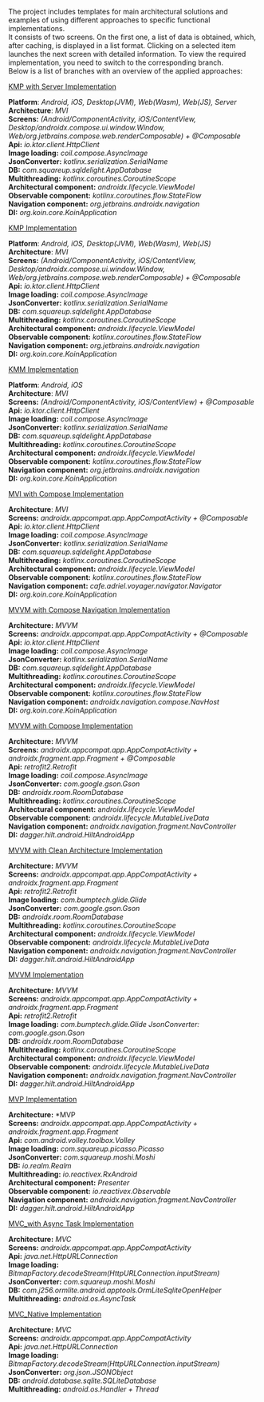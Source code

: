 The project includes templates for main architectural solutions and examples of using different approaches to specific functional implementations.   
It consists of two screens. On the first one, a list of data is obtained, which, after caching, is displayed in a list format. Clicking on a selected item launches the next screen with detailed information. To view the required implementation, you need to switch to the corresponding branch.   
Below is a list of branches with an overview of the applied approaches:

[KMP with Server Implementation](https://github.com/TarasovVP/Android-Architecure-Templates/tree/kmp_with_server_implementation)  

**Platform**: *Android, iOS, Desktop(JVM), Web(Wasm), Web(JS), Server*  
**Architecture**: *MVI*  
**Screens:** *(Android/ComponentActivity, iOS/ContentView, Desktop/androidx.compose.ui.window.Window, Web/org.jetbrains.compose.web.renderComposable) + @Composable*  
**Api:** *io.ktor.client.HttpClient*  
**Image loading:** *coil.compose.AsyncImage*   
**JsonConverter:** *kotlinx.serialization.SerialName*  
**DB:** *com.squareup.sqldelight.AppDatabase*  
**Multithreading:** *kotlinx.coroutines.CoroutineScope*  
**Architectural component:** *androidx.lifecycle.ViewModel*  
**Observable component:** *kotlinx.coroutines.flow.StateFlow*  
**Navigation component:** *org.jetbrains.androidx.navigation*  
**DI:** *org.koin.core.KoinApplication*  

[KMP Implementation](https://github.com/TarasovVP/Android-Architecure-Templates/tree/kmp_implementation)  

**Platform**: *Android, iOS, Desktop(JVM), Web(Wasm), Web(JS)*  
**Architecture**: *MVI*  
**Screens:** *(Android/ComponentActivity, iOS/ContentView, Desktop/androidx.compose.ui.window.Window, Web/org.jetbrains.compose.web.renderComposable) + @Composable*  
**Api:** *io.ktor.client.HttpClient*  
**Image loading:** *coil.compose.AsyncImage*   
**JsonConverter:** *kotlinx.serialization.SerialName*  
**DB:** *com.squareup.sqldelight.AppDatabase*  
**Multithreading:** *kotlinx.coroutines.CoroutineScope*  
**Architectural component:** *androidx.lifecycle.ViewModel*  
**Observable component:** *kotlinx.coroutines.flow.StateFlow*  
**Navigation component:** *org.jetbrains.androidx.navigation*  
**DI:** *org.koin.core.KoinApplication*  

[KMM Implementation](https://github.com/TarasovVP/Android-Architecure-Templates/tree/kmm_implementation)

**Platform**: *Android, iOS*  
**Architecture**: *MVI*  
**Screens:** *(Android/ComponentActivity, iOS/ContentView) + @Composable*  
**Api:** *io.ktor.client.HttpClient*  
**Image loading:** *coil.compose.AsyncImage*   
**JsonConverter:** *kotlinx.serialization.SerialName*  
**DB:** *com.squareup.sqldelight.AppDatabase*  
**Multithreading:** *kotlinx.coroutines.CoroutineScope*  
**Architectural component:** *androidx.lifecycle.ViewModel*  
**Observable component:** *kotlinx.coroutines.flow.StateFlow*  
**Navigation component:** *org.jetbrains.androidx.navigation*  
**DI:** *org.koin.core.KoinApplication*  

[MVI with Compose Implementation](https://github.com/TarasovVP/Android-Architecure-Templates/tree/mvi_compose_navigation_implementation)

**Architecture**: *MVI*  
**Screens:** *androidx.appcompat.app.AppCompatActivity + @Composable*  
**Api:** *io.ktor.client.HttpClient*  
**Image loading:** *coil.compose.AsyncImage*   
**JsonConverter:** *kotlinx.serialization.SerialName*  
**DB:** *com.squareup.sqldelight.AppDatabase*  
**Multithreading:** *kotlinx.coroutines.CoroutineScope*  
**Architectural component:** *androidx.lifecycle.ViewModel*  
**Observable component:** *kotlinx.coroutines.flow.StateFlow*  
**Navigation component:** *cafe.adriel.voyager.navigator.Navigator*  
**DI:** *org.koin.core.KoinApplication*  


[MVVM with Compose Navigation Implementation](https://github.com/TarasovVP/Android-Architecure-Templates/tree/mvvm_compose_navigation_implementation)

**Architecture:** *MVVM*    
**Screens:** *androidx.appcompat.app.AppCompatActivity + @Composable*   
**Api:** *io.ktor.client.HttpClient*  
**Image loading:** *coil.compose.AsyncImage*   
**JsonConverter:** *kotlinx.serialization.SerialName*  
**DB:** *com.squareup.sqldelight.AppDatabase*  
**Multithreading:** *kotlinx.coroutines.CoroutineScope*  
**Architectural component:** *androidx.lifecycle.ViewModel*  
**Observable component:** *kotlinx.coroutines.flow.StateFlow*  
**Navigation component:** *androidx.navigation.compose.NavHost*  
**DI:** *org.koin.core.KoinApplication*  


[MVVM with Compose Implementation](https://github.com/TarasovVP/Android-Architecure-Templates/tree/mvvm_compose_implementation)

**Architecture:** *MVVM*    
**Screens:** *androidx.appcompat.app.AppCompatActivity + androidx.fragment.app.Fragment + @Composable*  
**Api:** *retrofit2.Retrofit*  
**Image loading:** *coil.compose.AsyncImage*  
**JsonConverter:** *com.google.gson.Gson*  
**DB:** *androidx.room.RoomDatabase*  
**Multithreading:** *kotlinx.coroutines.CoroutineScope*  
**Architectural component:** a*ndroidx.lifecycle.ViewModel*  
**Observable component:** *androidx.lifecycle.MutableLiveData*  
**Navigation component:** *androidx.navigation.fragment.NavController*  
**DI:** *dagger.hilt.android.HiltAndroidApp*  


[MVVM with Clean Architecture Implementation](https://github.com/TarasovVP/Android-Architecure-Templates/tree/mvvm_clean_architecture_implementation)

**Architecture:** *MVVM*    
**Screens:** *androidx.appcompat.app.AppCompatActivity + androidx.fragment.app.Fragment*   
**Api:** *retrofit2.Retrofit*  
**Image loading:** *com.bumptech.glide.Glide*   
**JsonConverter:** *com.google.gson.Gson*  
**DB:** *androidx.room.RoomDatabase*  
**Multithreading:** *kotlinx.coroutines.CoroutineScope*  
**Architectural component:** *androidx.lifecycle.ViewModel*  
**Observable component:** *androidx.lifecycle.MutableLiveData*  
**Navigation component:** *androidx.navigation.fragment.NavController*  
**DI:** *dagger.hilt.android.HiltAndroidApp*  


[MVVM Implementation](https://github.com/TarasovVP/Android-Architecure-Templates/tree/mvvm_implementation)

**Architecture:** *MVVM*    
**Screens:** *androidx.appcompat.app.AppCompatActivity + androidx.fragment.app.Fragment*   
**Api:** *retrofit2.Retrofit*  
**Image loading:** *com.bumptech.glide.Glide JsonConverter: com.google.gson.Gson*  
**DB:** *androidx.room.RoomDatabase*  
**Multithreading:** *kotlinx.coroutines.CoroutineScope*  
**Architectural component:** *androidx.lifecycle.ViewModel*  
**Observable component:** *androidx.lifecycle.MutableLiveData*  
**Navigation component:** *androidx.navigation.fragment.NavController*  
**DI:** *dagger.hilt.android.HiltAndroidApp*  


[MVP Implementation](https://github.com/TarasovVP/Android-Architecure-Templates/tree/mvp_implementation)

**Architecture:** *MVP    
**Screens:** *androidx.appcompat.app.AppCompatActivity + androidx.fragment.app.Fragment*   
**Api:** *com.android.volley.toolbox.Volley*  
**Image loading:** *com.squareup.picasso.Picasso*   
**JsonConverter:** *com.squareup.moshi.Moshi*  
**DB:** *io.realm.Realm*  
**Multithreading:** *io.reactivex.RxAndroid*  
**Architectural component:** *Presenter*  
**Observable component:** *io.reactivex.Observable*  
**Navigation component:** *androidx.navigation.fragment.NavController*  
**DI:** *dagger.hilt.android.HiltAndroidApp*  


[MVC_with Async Task Implementation](https://github.com/TarasovVP/Android-Architecure-Templates/tree/mvc_async_task_implementation)

**Architecture:** *MVC*    
**Screens:** *androidx.appcompat.app.AppCompatActivity*   
**Api:** *java.net.HttpURLConnection*  
**Image loading:** *BitmapFactory.decodeStream(HttpURLConnection.inputStream)*   
**JsonConverter:** *com.squareup.moshi.Moshi*  
**DB:** *com.j256.ormlite.android.apptools.OrmLiteSqliteOpenHelper*  
**Multithreading:** *android.os.AsyncTask*  


[MVC_Native Implementation](https://github.com/TarasovVP/Android-Architecure-Templates/tree/mvc_native_implementation)

**Architecture:** *MVC*    
**Screens:** *androidx.appcompat.app.AppCompatActivity*   
**Api:** *java.net.HttpURLConnection*  
**Image loading:** *BitmapFactory.decodeStream(HttpURLConnection.inputStream)*   
**JsonConverter:** *org.json.JSONObject*  
**DB:** *android.database.sqlite.SQLiteDatabase*  
**Multithreading:** *android.os.Handler + Thread*  
